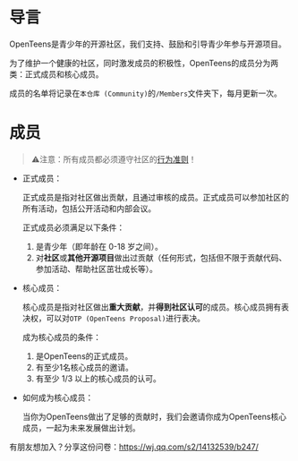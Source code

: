 # 导言
OpenTeens是青少年的开源社区，我们支持、鼓励和引导青少年参与开源项目。

为了维护一个健康的社区，同时激发成员的积极性，OpenTeens的成员分为两类：正式成员和核心成员。

成员的名单将记录在`本仓库 (Community)`的`/Members`文件夹下，每月更新一次。

# 成员

> ⚠注意：所有成员都必须遵守社区的[行为准则](../CODE_OF_CONDUCT.md)！

- 正式成员：

    正式成员是指对社区做出贡献，且通过审核的成员。正式成员可以参加社区的所有活动，包括公开活动和内部会议。

    正式成员必须满足以下条件：
    1. 是青少年（即年龄在 0-18 岁之间）。
    2. 对**社区**或**其他开源项目**做出过贡献（任何形式，包括但不限于贡献代码、参加活动、帮助社区茁壮成长等）。

- 核心成员：

    核心成员是指对社区做出**重大贡献**，并**得到社区认可**的成员。核心成员拥有表决权，可以对`OTP (OpenTeens Proposal)`进行表决。

    成为核心成员的条件：
    1. 是OpenTeens的正式成员。
    2. 有至少1名核心成员的邀请。
    3. 有至少 1/3 以上的核心成员的认可。

- 如何成为核心成员：

    当你为OpenTeens做出了足够的贡献时，我们会邀请你成为OpenTeens核心成员，一起为未来发展做出计划。

有朋友想加入？分享这份问卷：<a href = "https://wj.qq.com/s2/14132539/b247/">https://wj.qq.com/s2/14132539/b247/</a>